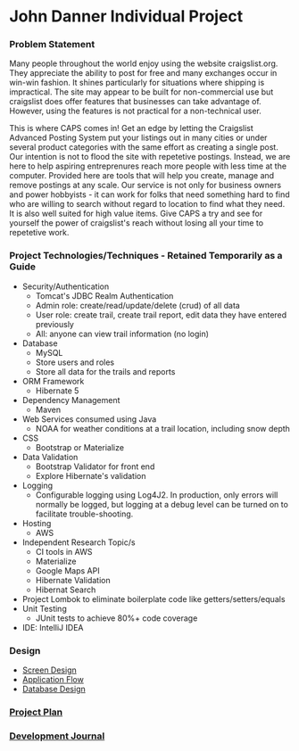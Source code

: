 # John Danner Individual Project

### Problem Statement

Many people throughout the world enjoy using the website craigslist.org.  They appreciate the ability to post for free and many exchanges occur in win-win fashion.  It shines particularly for situations where shipping is impractical.  The site may appear to be built for non-commercial use but craigslist does offer features that businesses can take advantage of.  However, using the features is not practical for a non-technical user.    

This is where CAPS comes in!  Get an edge by letting the Craigslist Advanced Posting System put your listings out in many cities or under several product categories with the same effort as creating a single post.  Our intention is not to flood the site with repetetive postings.  Instead, we are here to help aspiring entreprenures reach more people with less time at the computer.  Provided here are tools that will help you create, manage and remove postings at any scale.  Our service is not only for business owners and power hobbyists - it can work for folks that need something hard to find who are willing to search without regard to location to find what they need.  It is also well suited for high value items.  Give CAPS a try and see for yourself the power of craigslist's reach without losing all your time to repetetive work.  


### Project Technologies/Techniques  - Retained Temporarily as a Guide

* Security/Authentication
  * Tomcat's JDBC Realm Authentication
  * Admin role: create/read/update/delete (crud) of all data
  * User role: create trail, create trail report, edit data they have entered previously
  * All: anyone can view trail information (no login)
* Database
  * MySQL
  * Store users and roles
  * Store all data for the trails and reports
* ORM Framework
  * Hibernate 5
* Dependency Management
  * Maven
* Web Services consumed using Java
  * NOAA for weather conditions at a trail location, including snow depth
* CSS 
  * Bootstrap or Materialize
* Data Validation
  * Bootstrap Validator for front end
  * Explore Hibernate's validation
* Logging
  * Configurable logging using Log4J2. In production, only errors will normally be logged, but logging at a debug level can be turned on to facilitate trouble-shooting. 
* Hosting
  * AWS
* Independent Research Topic/s
  * CI tools in AWS
  * Materialize
  * Google Maps API
  * Hibernate Validation
  * Hibernat Search
* Project Lombok to eliminate boilerplate code like getters/setters/equals
* Unit Testing
  * JUnit tests to achieve 80%+ code coverage 
* IDE: IntelliJ IDEA


### Design

* [Screen Design](Project_Documentation/Individual_Project_Screens.pdf)
* [Application Flow](DesignDocuments/applicationFlow.md)
* [Database Design](DesignDocuments/databaseDiagram.png)

### [Project Plan](Project_Documentation/Individual_Project_Plan.docx)

### [Development Journal](Journal.md)
